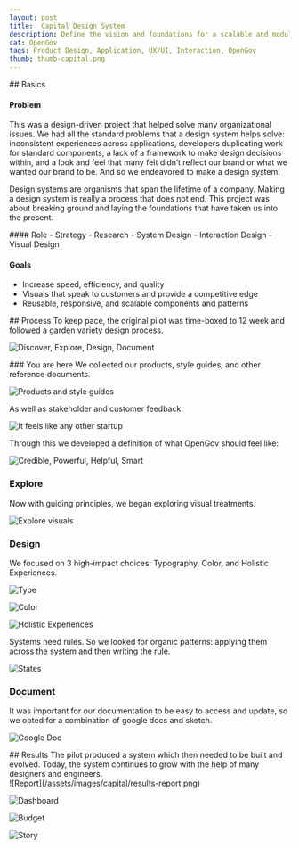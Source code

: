 ```yaml
---
layout: post
title:  Capital Design System
description: Define the vision and foundations for a scalable and modular design system that reflects an updated visual language for OpenGov.
cat: OpenGov
tags: Product Design, Application, UX/UI, Interaction, OpenGov
thumb: thumb-capital.png
---
```

<section  markdown="1">
## Basics
</section>
<section class="basics">


<div  markdown="1">

<h4>Problem</h4>
This was a design-driven project that helped solve many organizational issues. We had all the standard problems that a design system helps solve: inconsistent experiences across applications, developers duplicating work for standard components, a lack of a framework to make design decisions within, and a look and feel that many felt didn’t reflect our brand or what we wanted our brand to be. And so we endeavored to make a design system.

Design systems are organisms that span the lifetime of a company. Making a design system is really a process that does not end. This project was about breaking ground and laying the foundations that have taken us into the present.

</div>
<div markdown="1">
#### Role
- Strategy
- Research
- System Design
- Interaction Design
- Visual Design

#### Goals
- Increase speed, efficiency, and quality
- Visuals that speak to customers and provide a competitive edge
- Reusable, responsive, and scalable components and patterns
</div>
</section>


<section  markdown="1">
## Process
To keep pace, the original pilot was time-boxed to 12 week and followed a garden variety design process.

![Discover, Explore, Design, Document](/assets/images/capital/process.png)
</section>

<section  markdown="1">
### You are here
We collected our products, style guides, and other reference documents.

![Products and style guides](/assets/images/capital/discover-audit.png)

</section>

<section  markdown="1">

As well as stakeholder and customer feedback.

![It feels like any other startup](/assets/images/capital/quotes.png)

</section>

<section  markdown="1">

Through this we developed a definition of what OpenGov should feel like:

![Credible, Powerful, Helpful, Smart](/assets/images/capital/discover-principles.png)

</section>

<section  markdown="1">

### Explore
Now with guiding principles, we began exploring visual treatments.

![Explore visuals](/assets/images/capital/explore-visuals.png)

</section>

<section  markdown="1">

### Design
We focused on 3 high-impact choices: Typography, Color, and Holistic Experiences.

![Type](/assets/images/capital/define-type.png)

![Color](/assets/images/capital/define-color.png)

![Holistic Experiences](/assets/images/capital/define-holistic.png)

</section>

<section  markdown="1">

Systems need rules. So we looked for organic patterns: applying them across the system and then writing the rule.

![States](/assets/images/capital/design-states.png)

</section>

<section  markdown="1">

### Document
It was important for our documentation to be easy to access and update, so we opted for a combination of google docs and sketch.

![Google Doc](/assets/images/capital/document.png)

</section>

<section  markdown="1">
## Results
The pilot produced a system which then needed to be built and evolved. Today, the system continues to grow with the help of many designers and engineers.

<div class="col-2" markdown="1">
![Report](/assets/images/capital/results-report.png)

![Dashboard](/assets/images/capital/results-dashboard.png)

![Budget](/assets/images/capital/results-budget.png)

![Story](/assets/images/capital/results-story.png)
</div>

</section>
